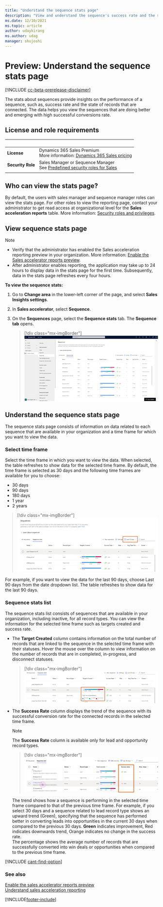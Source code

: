 ```yaml
---
title: "Understand the sequence stats page"
description: "View and understand the sequence's success rate and the state of records that are connected. "
ms.date: 12/10/2021
ms.topic: article
author: udaykirang
ms.author: udag
manager: shujoshi
---
```


# Preview: Understand the sequence stats page

[!INCLUDE [cc-beta-prerelease-disclaimer](../includes/cc-beta-prerelease-disclaimer.md)]

The stats about sequences provide insights on the performance of a sequence, such as, success rate and the state of records that are connected. The data helps you view the sequences that are doing better and emerging with high successful conversions rate. 

## License and role requirements

| &nbsp; | &nbsp; |  
|-----------------------|---------|
| **License** | Dynamics 365 Sales Premium <br>More information: [Dynamics 365 Sales pricing](https://dynamics.microsoft.com/sales/pricing/) |
| **Security Role** | Sales Manager or Sequence Manager <br>  See [Predefined security roles for Sales](security-roles-for-sales.md)|
|||

## Who can view the stats page?

By default, the users with sales manager and sequence manager roles can view the stats page. For other roles to view the reporting page, contact your administrator to get read access at organizational level for the **Sales acceleration reports** table. More information: [Security roles and privileges](/power-platform/admin/security-roles-privileges).

## View sequence stats page

>[!NOTE]
>-	Verify that the administrator has enabled the Sales acceleration reporting preview in your organization. More information: [Enable the Sales accelerator reports preview](enable-configure-sales-accelerator.md#enable-sales-accelerator-reports).
>-	After administrator enables reporting, the application may take up to 24 hours to display data in the stats page for the first time. Subsequently, data in the stats page refreshes every four hours. 

**To view the sequence stats:**

1.	Go to **Change area** in the lower-left corner of the page, and select **Sales Insights settings**.
2.	In **Sales accelerator**, select **Sequence**.
3.	On the **Sequences** page, select the **Sequence stats** tab.
    The **Sequence tab** opens.

    >[!div class="mx-imgBorder"]
    >![The sequence stats page](media/sa-sequence-stats-page.png "The sequence stats page")        

## Understand the sequence stats page

The sequence stats page consists of information on data related to each sequence that are available in your organization and a time frame for which you want to view the data.

### Select time frame  

Select the time frame in which you want to view the data. When selected, the table refreshes to show data for the selected time frame. By default, the time frame is selected as 30 days and the following time frames are available for you to choose:
-	30 days
-	90 days
-	180 days
-	1 year
-	2 years

>[!div class="mx-imgBorder"]
>![Choose time frame to view data](media/sa-sequence-stats-page-choose-time.png "Choose time frame to view data")
 
For example, if you want to view the data for the last 90 days, choose Last 90 days from the date dropdown list. The table refreshes to show data for the last 90 days.

### Sequence stats list

The sequence stats list consists of sequences that are available in your organization, including inactive, for all record types. You can view the information for the selected time frame such as targets created and success rate.   
-	The **Target Created** column contains information on the total number of records that are linked to the sequence in the selected time frame with their statuses. Hover the mouse over the column to view information on the number of records that are in completed, in-progress, and disconnect statuses.

    >[!div class="mx-imgBorder"]
    >![The target created column](media/sa-sequence-stats-page-column-target-created.png "The target created column")
 
-	The **Success Rate** column displays the trend of the sequence with its successful conversion rate for the connected records in the selected time frame. 

    >[!NOTE]
    >The **Success Rate** column is available only for lead and opportunity record types.  

    >[!div class="mx-imgBorder"]
    >![The success rate column](media/sa-sequence-stats-page-column-success-rate.png "The success rate column")  
 
    The trend shows how a sequence is performing in the selected time frame compared to that of the previous time frame. For example, if you select 30 days and a sequence related to lead record type shows an upward trend (Green), specifying that the sequence has performed better in converting leads into opportunities in the current 30 days when compared to the previous 30 days. **Green** indicates improvement, Red indicates downwards trend, Orange indicates no change in the success rate.    
    The percentage shows the average number of records that are successfully converted into win deals or opportunities when compared to the previous time frame.

[!INCLUDE [cant-find-option](../includes/cant-find-option.md)]

### See also

[Enable the sales accelerator reports preview](enable-configure-sales-accelerator.md#enable-sales-accelerator-reports)    
[Understand sales acceleration reporting](understand-sales-acceleration-reporting.md)

[!INCLUDE[footer-include](../includes/footer-banner.md)]
